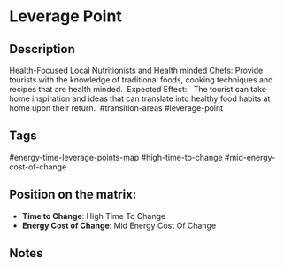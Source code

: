# Leverage Point

## Description
Health-Focused Local Nutritionists and Health minded Chefs: Provide tourists with the knowledge of traditional foods, cooking techniques and recipes that are health minded.    Expected Effect:   The tourist can take home inspiration and ideas that can translate into healthy food habits at home upon their return.    #transition-areas #leverage-point

## Tags
#energy-time-leverage-points-map #high-time-to-change #mid-energy-cost-of-change

## Position on the matrix:
- **Time to Change**: High Time To Change
- **Energy Cost of Change**: Mid Energy Cost Of Change

## Notes
<!-- Add your notes here -->
